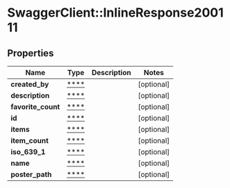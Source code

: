 # SwaggerClient::InlineResponse200111

## Properties
Name | Type | Description | Notes
------------ | ------------- | ------------- | -------------
**created_by** | [****](.md) |  | [optional] 
**description** | [****](.md) |  | [optional] 
**favorite_count** | [****](.md) |  | [optional] 
**id** | [****](.md) |  | [optional] 
**items** | [****](.md) |  | [optional] 
**item_count** | [****](.md) |  | [optional] 
**iso_639_1** | [****](.md) |  | [optional] 
**name** | [****](.md) |  | [optional] 
**poster_path** | [****](.md) |  | [optional] 


